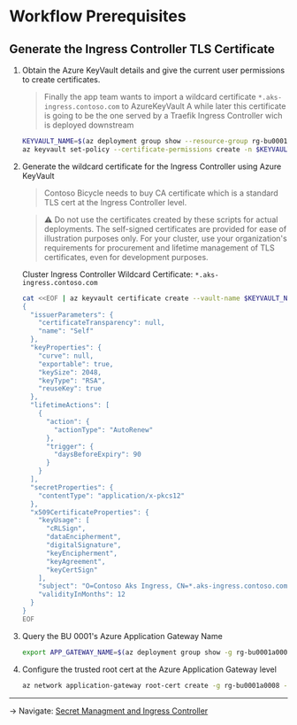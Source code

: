 # Workflow Prerequisites

## Generate the Ingress Controller TLS Certificate

1. Obtain the Azure KeyVault details and give the current user permissions to
   create certificates.

   > Finally the app team wants to import a wildcard certificate `*.aks-ingress.contoso.com`  to AzureKeyVault
   > A while later this certificate is going to be the one served by a Traefik Ingress Controller wich is
   > deployed downstream

   ```bash
   KEYVAULT_NAME=$(az deployment group show --resource-group rg-bu0001a0008 -n cluster-stamp --query properties.outputs.keyVaultName.value -o tsv)
   az keyvault set-policy --certificate-permissions create -n $KEYVAULT_NAME --upn $(az account show --query user.name -o tsv)
   ```
1. Generate the wildcard certificate for the Ingress Controller using Azure KeyVault

   > Contoso Bicycle needs to buy CA certificate which is a standard TLS cert at the Ingress Controller level.

   > :warning: Do not use the certificates created by these scripts for actual deployments. The self-signed certificates are provided for ease of illustration purposes only. For your cluster, use your organization's requirements for procurement and lifetime management of TLS certificates, even for development purposes.

   Cluster Ingress Controller Wildcard Certificate: `*.aks-ingress.contoso.com`

   ```bash
   cat <<EOF | az keyvault certificate create --vault-name $KEYVAULT_NAME -n traefik-ingress-internal-aks-ingress-contoso-com-tls -p @-
   {
     "issuerParameters": {
       "certificateTransparency": null,
       "name": "Self"
     },
     "keyProperties": {
       "curve": null,
       "exportable": true,
       "keySize": 2048,
       "keyType": "RSA",
       "reuseKey": true
     },
     "lifetimeActions": [
       {
         "action": {
           "actionType": "AutoRenew"
         },
         "trigger": {
           "daysBeforeExpiry": 90
         }
       }
     ],
     "secretProperties": {
       "contentType": "application/x-pkcs12"
     },
     "x509CertificateProperties": {
       "keyUsage": [
         "cRLSign",
         "dataEncipherment",
         "digitalSignature",
         "keyEncipherment",
         "keyAgreement",
         "keyCertSign"
       ],
       "subject": "O=Contoso Aks Ingress, CN=*.aks-ingress.contoso.com",
       "validityInMonths": 12
     }
   }
   EOF
   ```

1. Query the BU 0001's Azure Application Gateway Name

    ```bash
    export APP_GATEWAY_NAME=$(az deployment group show -g rg-bu0001a0008 -n cluster-stamp-bu0001a0008 --query properties.outputs.agwName.value -o tsv)
    ```

1. Configure the trusted root cert at the Azure Application Gateway level

   ```bash
   az network application-gateway root-cert create -g rg-bu0001a0008 --gateway-name $APP_GATEWAY_NAME --name root-cert-wildcard-aks-ingress-contoso --keyvault-secret $(az keyvault certificate show --vault-name $KEYVAULT_NAME -n traefik-ingress-internal-aks-ingress-contoso-com-tls --query id -o tsv)
   ```
---
-> Navigate: [Secret Managment and Ingress Controller](./08-secret-managment-and-ingress-controller.md)

